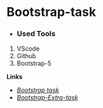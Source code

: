 # Bootstrap-task

- ### Used Tools
1. VScode
2. Github
3. Bootstrap-5

**Links**
- [*Bootstrap task*](./Index-2.html)
- [*Bootstrap-Extra-task*](./Extra-task/Index.html)
